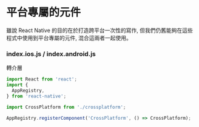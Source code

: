 # 平台專屬的元件
雖說 React Native 的目的在於打造跨平台一次性的寫作, 但我們仍舊能夠在這些程式中使用到平台專屬的元件, 混合這兩者一起使用。

### index.ios.js / index.android.js
轉介層
```javascript
import React from 'react';
import {
  AppRegistry,
} from 'react-native';

import CrossPlatform from './crossplatform';

AppRegistry.registerComponent('CrossPlatform', () => CrossPlatform);
```

